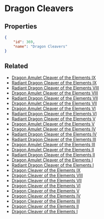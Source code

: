 # Dragon Cleavers

<no description available>

## Properties

```json
{
    "id": 369,
    "name": "Dragon Cleavers"
}
```

## Related

- [Dragon Amulet Cleaver of the Elements IX](../items/20998-dragon-amulet-cleaver-of-the-elements-ix.md)
- [Radiant Dragon Cleaver of the Elements IX](../items/21007-radiant-dragon-cleaver-of-the-elements-ix.md)
- [Radiant Dragon Cleaver of the Elements VIII](../items/21006-radiant-dragon-cleaver-of-the-elements-viii.md)
- [Dragon Amulet Cleaver of the Elements VIII](../items/20997-dragon-amulet-cleaver-of-the-elements-viii.md)
- [Radiant Dragon Cleaver of the Elements VII](../items/21005-radiant-dragon-cleaver-of-the-elements-vii.md)
- [Dragon Amulet Cleaver of the Elements VII](../items/20996-dragon-amulet-cleaver-of-the-elements-vii.md)
- [Dragon Amulet Cleaver of the Elements VI](../items/20995-dragon-amulet-cleaver-of-the-elements-vi.md)
- [Radiant Dragon Cleaver of the Elements VI](../items/21004-radiant-dragon-cleaver-of-the-elements-vi.md)
- [Radiant Dragon Cleaver of the Elements V](../items/21003-radiant-dragon-cleaver-of-the-elements-v.md)
- [Dragon Amulet Cleaver of the Elements V](../items/20994-dragon-amulet-cleaver-of-the-elements-v.md)
- [Dragon Amulet Cleaver of the Elements IV](../items/20993-dragon-amulet-cleaver-of-the-elements-iv.md)
- [Radiant Dragon Cleaver of the Elements IV](../items/21002-radiant-dragon-cleaver-of-the-elements-iv.md)
- [Radiant Dragon Cleaver of the Elements III](../items/21001-radiant-dragon-cleaver-of-the-elements-iii.md)
- [Dragon Amulet Cleaver of the Elements III](../items/20992-dragon-amulet-cleaver-of-the-elements-iii.md)
- [Dragon Amulet Cleaver of the Elements II](../items/20991-dragon-amulet-cleaver-of-the-elements-ii.md)
- [Radiant Dragon Cleaver of the Elements II](../items/21000-radiant-dragon-cleaver-of-the-elements-ii.md)
- [Dragon Amulet Cleaver of the Elements I](../items/20990-dragon-amulet-cleaver-of-the-elements-i.md)
- [Radiant Dragon Cleaver of the Elements I](../items/20999-radiant-dragon-cleaver-of-the-elements-i.md)
- [Dragon Cleaver of the Elements IX](../items/20989-dragon-cleaver-of-the-elements-ix.md)
- [Dragon Cleaver of the Elements VIII](../items/20988-dragon-cleaver-of-the-elements-viii.md)
- [Dragon Cleaver of the Elements VII](../items/20987-dragon-cleaver-of-the-elements-vii.md)
- [Dragon Cleaver of the Elements VI](../items/20986-dragon-cleaver-of-the-elements-vi.md)
- [Dragon Cleaver of the Elements V](../items/20985-dragon-cleaver-of-the-elements-v.md)
- [Dragon Cleaver of the Elements IV](../items/20984-dragon-cleaver-of-the-elements-iv.md)
- [Dragon Cleaver of the Elements III](../items/20983-dragon-cleaver-of-the-elements-iii.md)
- [Dragon Cleaver of the Elements II](../items/20982-dragon-cleaver-of-the-elements-ii.md)
- [Dragon Cleaver of the Elements I](../items/20981-dragon-cleaver-of-the-elements-i.md)

